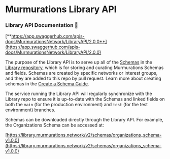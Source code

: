 # Murmurations Library API

### Library API Documentation :orange_book:

[**https://app.swaggerhub.com/apis-docs/MurmurationsNetwork/LibraryAPI/2.0.0**](https://app.swaggerhub.com/apis-docs/MurmurationsNetwork/LibraryAPI/2.0.0)

The purpose of the Library API is to serve up all of the [Schemas](/about/common-terms.html#schema) in the [Library repository](https://github.com/MurmurationsNetwork/MurmurationsLibrary), which is for storing and curating Murmurations Schemas and fields. Schemas are created by specific networks or interest groups, and they are added to this repo by pull request. Learn more about creating schemas in the [Create a Schema Guide](/guides/create-a-schema.md).

The service running the Library API will regularly synchronize with the Library repo to ensure it is up-to-date with the Schemas and linked fields on both the `main` (for the production environment) and `test` (for the test environment) branches.

Schemas can be downloaded directly through the Library API. For example, the Organizations Schema can be accessed at:

[https://library.murmurations.network/v2/schemas/organizations_schema-v1.0.0](https://library.murmurations.network/v2/schemas/organizations_schema-v1.0.0)
